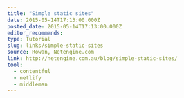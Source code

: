 ```yaml
---
title: "Simple static sites"
date: 2015-05-14T17:13:00.000Z
posted_date: 2015-05-14T17:13:00.000Z
editor_recommends:
type: Tutorial
slug: links/simple-static-sites
source: Rowan, Netengine.com
link: http://netengine.com.au/blog/simple-static-sites/
tool:
  - contentful
  - netlify
  - middleman
---
```





